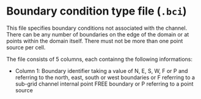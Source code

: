 # Boundary condition type file (`.bci`)

This file specifies boundary conditions not associated with the channel. There can be any number of boundaries on the edge of the domain or at points within the domain itself. There must not be more than one point source per cell.

The file consists of 5 columns, each containng the following informations:

- Column 1: Boundary identifier taking a value of N, E, S, W, F or P and referring to the north, east, south or west boundaries or F referring to a sub-grid channel internal point FREE boundary or P referring to a point source
